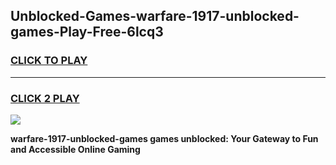 
## Unblocked-Games-warfare-1917-unblocked-games-Play-Free-6lcq3
<h3>
<a href="https://premium76.site?title=warfare-1917-unblocked-games&ref=15A">CLICK TO PLAY</a></h3>
<hr>

<h3>
<a href="https://premium76.site?title=warfare-1917-unblocked-games&ref=15A">CLICK 2 PLAY</a>
  
</h3>

<a href="https://premium76.site?title=warfare-1917-unblocked-games&ref=15A"><img src="https://clearcache.store/games.png"></a>


**warfare-1917-unblocked-games games unblocked: Your Gateway to Fun and Accessible Online Gaming**
